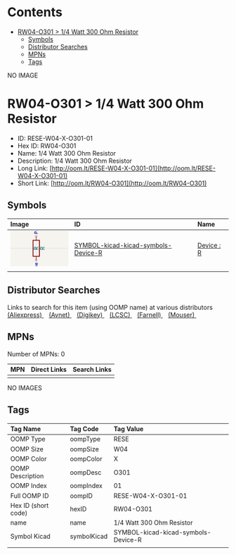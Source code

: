 



Contents
========

* [RW04-O301 > 1/4 Watt 300 Ohm Resistor](#rw04-o301--14-watt-300-ohm-resistor)
	* [Symbols](#symbols)
	* [Distributor Searches](#distributor-searches)
	* [MPNs](#mpns)
	* [Tags](#tags)
  
NO IMAGE  
# RW04-O301 > 1/4 Watt 300 Ohm Resistor

- ID: RESE-W04-X-O301-01
- Hex ID: RW04-O301
- Name: 1/4 Watt 300 Ohm Resistor
- Description: 1/4 Watt 300 Ohm Resistor
- Long Link: [http://oom.lt/RESE-W04-X-O301-01](http://oom.lt/RESE-W04-X-O301-01)
- Short Link: [http://oom.lt/RW04-O301](http://oom.lt/RW04-O301)

## Symbols
  

|Image|ID|Name|
| :--- | :--- | :--- |
|[![](https://raw.githubusercontent.com/oomlout/oomlout_OOMP_eda_V2/main/SYMBOL/kicad/kicad-symbols/Device/R/image_140.png)](https://github.com/oomlout/oomlout_OOMP_eda_V2/tree/main/SYMBOL/kicad/kicad-symbols/Device/R/)|[SYMBOL-kicad-kicad-symbols-Device-R](https://github.com/oomlout/oomlout_OOMP_eda_V2/tree/main/SYMBOL/kicad/kicad-symbols/Device/R/)|[Device : R](https://github.com/oomlout/oomlout_OOMP_eda_V2/tree/main/SYMBOL/kicad/kicad-symbols/Device/R/)|
||||

## Distributor Searches
  
Links to search for this item (using OOMP name) at various distributors  
[(Aliexpress) ](https://www.aliexpress.com/wholesale?SearchText=11171/4+Watt+300+Ohm+Resistor)&nbsp;&nbsp;&nbsp;[(Avnet) ](https://www.avnet.com/shop/us/search/1/4+Watt+300+Ohm+Resistor)&nbsp;&nbsp;&nbsp;[(Digikey) ](https://www.digikey.co.uk/en/products/result?s=1/4+Watt+300+Ohm+Resistor)&nbsp;&nbsp;&nbsp;[(LCSC) ](https://www.lcsc.com/search?q=1/4+Watt+300+Ohm+Resistor)&nbsp;&nbsp;&nbsp;[(Farnell) ](https://uk.farnell.com/search?st=1/4+Watt+300+Ohm+Resistor)&nbsp;&nbsp;&nbsp;[(Mouser) ](https://www.mouser.com/c/?q=1/4+Watt+300+Ohm+Resistor)&nbsp;&nbsp;&nbsp;
## MPNs
  
Number of MPNs: 0  

|MPN|Direct Links|Search Links|
| :--- | :--- | :--- |
||||
  
NO IMAGES  
## Tags
  

|Tag Name|Tag Code|Tag Value|
| :--- | :--- | :--- |
|OOMP Type|oompType|RESE|
|OOMP Size|oompSize|W04|
|OOMP Color|oompColor|X|
|OOMP Description|oompDesc|O301|
|OOMP Index|oompIndex|01|
|Full OOMP ID|oompID|RESE-W04-X-O301-01|
|Hex ID (short code)|hexID|RW04-O301|
|name|name|1/4 Watt 300 Ohm Resistor|
|Symbol Kicad|symbolKicad|SYMBOL-kicad-kicad-symbols-Device-R|
||||
